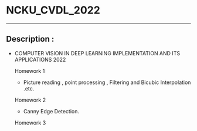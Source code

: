 # NCKU_CVDL_2022
---
## Description :

- COMPUTER VISION IN DEEP LEARNING IMPLEMENTATION AND ITS APPLICATIONS 2022

    Homework 1

    - Picture reading , point processing , Filtering and Bicubic Interpolation .etc.

    Homework 2

    - Canny Edge Detection.

    Homework 3